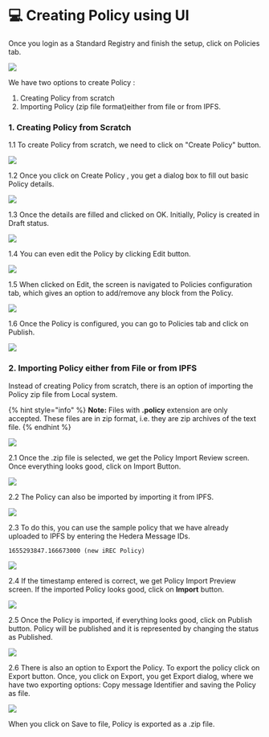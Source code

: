 # 💻 Creating Policy using UI

Once you login as a Standard Registry and finish the setup, click on Policies tab.

![](<../.gitbook/assets/image (4) (1) (1).png>)

We have two options to create Policy :

1. Creating Policy from scratch
2. Importing Policy (zip file format)either from file or from IPFS.

### 1. Creating Policy from Scratch

1.1 To create Policy from scratch, we need to click on "Create Policy" button.

![](<../.gitbook/assets/image (1) (2) (1).png>)

1.2 Once you click on Create Policy , you get a dialog box to fill out basic Policy details.

![](<../.gitbook/assets/image (10) (1) (1).png>)

1.3 Once the details are filled and clicked on OK. Initially, Policy is created in Draft status.

![](<../.gitbook/assets/image (1) (1) (1) (1).png>)

1.4 You can even edit the Policy by clicking Edit button.

![](<../.gitbook/assets/image (2) (1) (1) (1).png>)

1.5 When clicked on Edit, the screen is navigated to Policies configuration tab, which gives an option to add/remove any block from the Policy.

![](<../.gitbook/assets/image (7) (1) (1).png>)

1.6 Once the Policy is configured, you can go to Policies tab and click on Publish.

![](<../.gitbook/assets/image (6) (1) (1) (1).png>)

### 2. Importing Policy either from File or from IPFS

Instead of creating Policy from scratch, there is an option of importing the Policy zip file from Local system.

{% hint style="info" %}
**Note:** Files with **.policy** extension are only accepted. These files are in zip format, i.e. they are zip archives of the text file.
{% endhint %}

![](<../.gitbook/assets/image (11) (1) (1) (1) (1).png>)

2.1 Once the .zip file is selected, we get the Policy Import Review screen. Once everything looks good, click on Import Button.

![](<../.gitbook/assets/image (8) (1) (1).png>)

2.2 The Policy can also be imported by importing it from IPFS.

![](<../.gitbook/assets/image (3) (1) (2) (1).png>)

2.3 To do this, you can use the sample policy that we have already uploaded to IPFS by entering the Hedera Message IDs.

```
1655293847.166673000 (new iREC Policy)
```

![](<../.gitbook/assets/image (5) (1) (1) (1).png>)

2.4 If the timestamp entered is correct, we get Policy Import Preview screen. If the imported Policy looks good, click on **Import** button.

![](<../.gitbook/assets/image (9) (1) (1).png>)

2.5 Once the Policy is imported, if everything looks good, click on Publish button. Policy will be published and it is represented by changing the status as Published.

![](<../.gitbook/assets/image (12) (1).png>)

2.6 There is also an option to Export the Policy. To export the policy click on Export button. Once, you click on Export, you get Export dialog, where we have two exporting options: Copy message Identifier and saving the Policy as file.

![](<../.gitbook/assets/image (10) (3) (1) (1).png>)

When you click on Save to file, Policy is exported as a .zip file.
